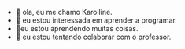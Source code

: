 - 👋 ola, eu me chamo Karolline.
- 👀 eu estou interessada em aprender a programar.
- 🌱eu estou aprendendo muitas coisas.
- 💞️ eu estou tentando colaborar com o professor.
